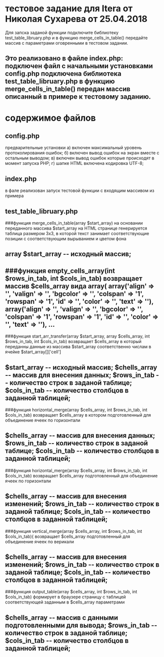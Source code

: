 тестовое задание для Itera от Николая Сухарева от 25.04.2018
================
Для запска заданой функции
подключите библиотеку test_table_libruary.php
и в функцию merge_cells_in_table() передайте
массив с параметрами оговренными в тестовом задании.

Это реализовано в файле index.php:
подключен файл с начальными установками config.php
подключена библиотека test_table_libruary.php
в функцию merge_cells_in_table() передан массив
описанный в примере к тестовому заданию.
---


содержимое файлов
=======================
config.php
-----------------------
предварительные установки
а) включен максимальный уровень протоколирования ошибок;
б) включен вывод ошибок на экран вместе с остальным выводом;
в) включен вывод ошибок которые происходят в момент запуска PHP;
г) шапке HTML включена кодировка UTF-8;


index.php
----------------------
в фале реализован запуск тестовой функции с входящим массивом из примера



test_table_libruary.php
----------------------
###функция merge_cells_in_table(array $start_array)
на основании переданного массива $start_array на HTML странице генерируется таблица размером 3х3,
в которой текст занимает соответствующие позиции с соответствующим вырыванием и цветом фона

array $start_array -- исходный массив;
---


###функция empty_cells_array(int $rows_in_tab, int $cols_in_tab)
возвращает массив $cells_array вида
array(
  array('align' => '',
        'valign' => '',
        'bgcolor' => '',
        'colspan' => '1',
        'rowspan' => '1',
        'id' => '',
        'color' => '',
        'text' => ''),
  array('align' => '',
        'valign' => '',
        'bgcolor' => '',
        'colspan' => '1',
        'rowspan' => '1',
        'id' => '',
        'color' => '',
        'text' => ''),
...
---


###функция start_arr_transfer(array $start_array, array $cells_array, int $rows_in_tab, int $cols_in_tab)
возвращает $cells_array в который переданны данные из массива $start_array соответственно числам в ячейке $start_array[]['cell']

$start_array -- исходный массив;
$chells_array -- массив для внесения данных;
$rows_in_tab --  количество строк в заданой таблице;
$cols_in_tab -- количество столбцов в заданной таблицей;
---


###функция horizontal_merge(array $cells_array, int $rows_in_tab, int $cols_in_tab)
возвращает $cells_array в котором подготовленный для объединение ячеек по горизонтали

$chells_array -- массив для внесения данных;
$rows_in_tab --  количество строк в заданой таблице;
$cols_in_tab -- количество столбцов в заданной таблицей;
---


###функция horizontal_merge(array $cells_array, int $rows_in_tab, int $cols_in_tab)
возвращает $cells_array подготовленный для объединение ячеек по горизонтали

$chells_array -- массив для внесения изменений;
$rows_in_tab --  количество строк в заданой таблице;
$cols_in_tab -- количество столбцов в заданной таблицей;
---


###функция vertical_merge(array $cells_array, int $rows_in_tab, int $cols_in_tab){
возвращает $cells_array подготовленный для объединение ячеек по верикали

$chells_array -- массив для внесения изменений;
$rows_in_tab --  количество строк в заданой таблице;
$cols_in_tab -- количество столбцов в заданной таблицей;
---


###функция output_table(array $cells_array, int $rows_in_tab, int $cols_in_tab)
формирует в браузере страницу с таблицей соответствующей заданным в $cells_array параметрами

$chells_array -- массив с данными подготовленными для вывода;
$rows_in_tab --  количество строк в заданой таблице;
$cols_in_tab -- количество столбцов в заданной таблицей;
---
